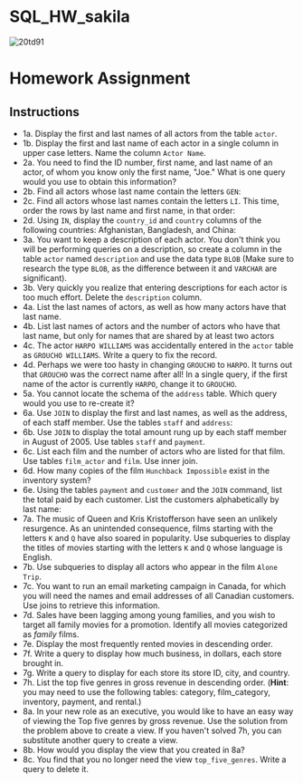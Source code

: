 # SQL_HW_sakila

![20td91](https://user-images.githubusercontent.com/41865917/47598629-97b95100-d96c-11e8-81e5-f6390842ee4b.jpg)

# Homework Assignment

## Instructions

* 1a. Display the first and last names of all actors from the table `actor`.
* 1b. Display the first and last name of each actor in a single column in upper case letters. Name the column `Actor Name`.
* 2a. You need to find the ID number, first name, and last name of an actor, of whom you know only the first name, "Joe." What is one query would you use to obtain this information?
* 2b. Find all actors whose last name contain the letters `GEN`:
* 2c. Find all actors whose last names contain the letters `LI`. This time, order the rows by last name and first name, in that order:
* 2d. Using `IN`, display the `country_id` and `country` columns of the following countries: Afghanistan, Bangladesh, and China:
* 3a. You want to keep a description of each actor. You don't think you will be performing queries on a description, so create a column in the table `actor` named `description` and use the data type `BLOB` (Make sure to research the type `BLOB`, as the difference between it and `VARCHAR` are significant).
* 3b. Very quickly you realize that entering descriptions for each actor is too much effort. Delete the `description` column.
* 4a. List the last names of actors, as well as how many actors have that last name.
* 4b. List last names of actors and the number of actors who have that last name, but only for names that are shared by at least two actors
* 4c. The actor `HARPO WILLIAMS` was accidentally entered in the `actor` table as `GROUCHO WILLIAMS`. Write a query to fix the record.
* 4d. Perhaps we were too hasty in changing `GROUCHO` to `HARPO`. It turns out that `GROUCHO` was the correct name after all! In a single query, if the first name of the actor is currently `HARPO`, change it to `GROUCHO`.
* 5a. You cannot locate the schema of the `address` table. Which query would you use to re-create it?
* 6a. Use `JOIN` to display the first and last names, as well as the address, of each staff member. Use the tables `staff` and `address`:
* 6b. Use `JOIN` to display the total amount rung up by each staff member in August of 2005. Use tables `staff` and `payment`.
* 6c. List each film and the number of actors who are listed for that film. Use tables `film_actor` and `film`. Use inner join.
* 6d. How many copies of the film `Hunchback Impossible` exist in the inventory system?
* 6e. Using the tables `payment` and `customer` and the `JOIN` command, list the total paid by each customer. List the customers alphabetically by last name:
* 7a. The music of Queen and Kris Kristofferson have seen an unlikely resurgence. As an unintended consequence, films starting with the letters `K` and `Q` have also soared in popularity. Use subqueries to display the titles of movies starting with the letters `K` and `Q` whose language is English.
* 7b. Use subqueries to display all actors who appear in the film `Alone Trip`.
* 7c. You want to run an email marketing campaign in Canada, for which you will need the names and email addresses of all Canadian customers. Use joins to retrieve this information.
* 7d. Sales have been lagging among young families, and you wish to target all family movies for a promotion. Identify all movies categorized as _family_ films.
* 7e. Display the most frequently rented movies in descending order.
* 7f. Write a query to display how much business, in dollars, each store brought in.
* 7g. Write a query to display for each store its store ID, city, and country.
* 7h. List the top five genres in gross revenue in descending order. (**Hint**: you may need to use the following tables: category, film_category, inventory, payment, and rental.)
* 8a. In your new role as an executive, you would like to have an easy way of viewing the Top five genres by gross revenue. Use the solution from the problem above to create a view. If you haven't solved 7h, you can substitute another query to create a view.
* 8b. How would you display the view that you created in 8a?
* 8c. You find that you no longer need the view `top_five_genres`. Write a query to delete it.
